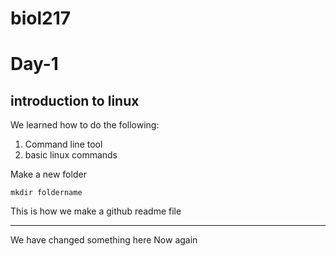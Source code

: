 # biol217
# Day-1
## introduction to linux

We learned how to do the following:

1. Command line tool
2. basic linux commands 

Make a new folder 

``` 
mkdir foldername
```
This is how we make a github readme file

----

We have changed something here
Now again